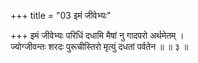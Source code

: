 +++
title = "03 इमं जीवेभ्यः"

+++
इमं जीवेभ्यः परिधिं दधामि मैषां नु गादपरो अर्थमेतम् ।  
ज्योग्जीवन्तः शरदः पुरूचीस्तिरो मृत्युं दधतां पर्वतेन ॥ ॥ ३ ॥